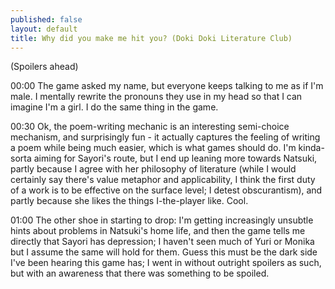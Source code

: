 ```yaml
---
published: false
layout: default
title: Why did you make me hit you? (Doki Doki Literature Club)
---
```

(Spoilers ahead)

00:00 The game asked my name, but everyone keeps talking to me as if I'm male. I mentally rewrite the pronouns they use in my head so that I can imagine I'm a girl. I do the same thing in the game.

00:30 Ok, the poem-writing mechanic is an interesting semi-choice mechanism, and surprisingly fun - it actually captures the feeling of writing a poem while being much easier, which is what games should do. I'm kinda-sorta aiming for Sayori's route, but I end up leaning more towards Natsuki, partly because I agree with her philosophy of literature (while I would certainly say there's value metaphor and applicability, I think the first duty of a work is to be effective on the surface level; I detest obscurantism), and partly because she likes the things I-the-player like. Cool.

01:00 The other shoe in starting to drop: I'm getting increasingly unsubtle hints about problems in Natsuki's home life, and then the game tells me directly that Sayori has depression; I haven't seen much of Yuri or Monika but I assume the same will hold for them. Guess this must be the dark side I've been hearing  this game has; I went in without outright spoilers as such, but with an awareness that there was something to be spoiled.